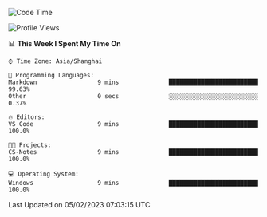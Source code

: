 <!--START_SECTION:waka-->
![Code Time](http://img.shields.io/badge/Code%20Time-621%20hrs%2031%20mins-blue)

![Profile Views](http://img.shields.io/badge/Profile%20Views-2-blue)

📊 **This Week I Spent My Time On** 

```text
⌚︎ Time Zone: Asia/Shanghai

💬 Programming Languages: 
Markdown                 9 mins              █████████████████████████   99.63% 
Other                    0 secs              ░░░░░░░░░░░░░░░░░░░░░░░░░   0.37%

🔥 Editors: 
VS Code                  9 mins              █████████████████████████   100.0%

🐱‍💻 Projects: 
CS-Notes                 9 mins              █████████████████████████   100.0%

💻 Operating System: 
Windows                  9 mins              █████████████████████████   100.0%

```


 Last Updated on 05/02/2023 07:03:15 UTC
<!--END_SECTION:waka-->